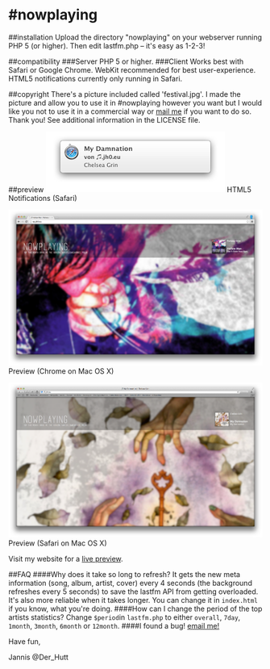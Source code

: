 \#nowplaying
==========

##installation
Upload the directory "nowplaying" on your webserver running PHP 5 (or higher). Then edit lastfm.php – it's easy as 1-2-3!

##compatibility
###Server
PHP 5 or higher.
###Client
Works best with Safari or Google Chrome. WebKit recommended for best user-experience. HTML5 notifications currently only running in Safari.

##copyright
There's a picture included called 'festival.jpg'. I made the picture and allow you to use it in \#nowplaying however you want but I would like you not to use it in a commercial way or [mail me](mailto:nowplaying@jh0.eu "write me an email!") if you want to do so. Thank you!
See additional information in the LICENSE file.

##preview
![HTML5 Notifications in Safari](HTML5_Notifications.png "HTML5 Notifications (Safari)")
HTML5 Notifications (Safari)

![Preview](Preview_2.png "Preview 2 (Chrome on Mac OS X)")
Preview (Chrome on Mac OS X)

![Preview](Preview.png "Preview (Safari on Mac OS X)")
Preview (Safari on Mac OS X)

Visit my website for a [live preview](http://nowplaying.jh0.eu "live preview").

##FAQ
####Why does it take so long to refresh?
It gets the new meta information (song, album, artist, cover) every 4 seconds (the background refreshes every 5 seconds) to save the lastfm API from getting overloaded. It's also more reliable when it takes longer. You can change it in `index.html` if you know, what you're doing.
####How can I change the period of the top artists statistics?
Change `$period`in `lastfm.php` to either `overall`, `7day`, `1month`, `3month`, `6month` or `12month`.
####I found a bug!
[email me!](mailto:nowplaying@jh0.eu "write me an email!")

Have fun, 

Jannis
@Der_Hutt
